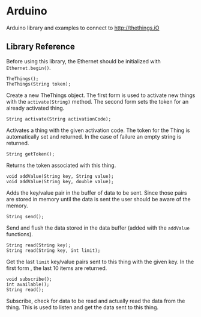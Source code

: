 # Arduino

Arduino library and examples to connect to http://thethings.iO

## Library Reference

Before using this library, the Ethernet should be initialized with `Ethernet.begin()`.

```Arduino
TheThings();
TheThings(String token);
```

Create a new TheThings object. The first form is used to activate new things with the `activate(String)` method. The second form sets the token for an already activated thing.

```Arduino
String activate(String activationCode);
```

Activates a thing with the given activation code. The token for the Thing is automatically set and returned. In the case of failure an empty string is returned.

```Arduino
String getToken();
```

Returns the token associated with this thing.

```Arduino
void addValue(String key, String value);
void addValue(String key, double value);
```

Adds the key/value pair in the buffer of data to be sent. Since those pairs are stored in memory until the data is sent the user should be aware of the memory.

```Arduino
String send();
```

Send and flush the data stored in the data buffer (added with the `addValue` functions).

```Arduino
String read(String key);
String read(String key, int limit);
```

Get the last `limit` key/value pairs sent to this thing with the given key. In the first form , the last 10 items are returned.

```Arduino
void subscribe();
int available();
String read();
```

Subscribe, check for data to be read and actually read the data from the thing. This is used to listen and get the data sent to this thing.
